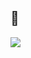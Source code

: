 ## 👋

<!-- ![bonnguyenitc's github stats](https://github-readme-stats.vercel.app/api?username=bonnguyenitc&count_private=true&show_icons=true&theme=radical) -->

<!-- - 👋 Hi, I’m @bonnguyenitc
- 👀 I’m interested in ...
- 🌱 I’m currently learning ...
- 💞️ I’m looking to collaborate on ...
- 📫 How to reach me ... -->

<!---
bonnguyenitc/bonnguyenitc is a ✨ special ✨ repository because its `README.md` (this file) appears on your GitHub profile.
You can click the Preview link to take a look at your changes.
--->

<a>
  <img align="center" src="https://github-readme-stats.vercel.app/api?username=bonnguyenitc&show_icons=true&theme=tokyonight" />
</a>
<!-- <a>
  <img align="center" src="https://github-readme-stats.vercel.app/api/top-langs/?username=bonnguyenitc&layout=compact&show_icons=true&theme=tokyonight" />
</a> -->
